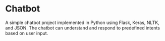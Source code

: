 # Chatbot
A simple chatbot project implemented in Python using Flask, Keras, NLTK, and JSON. The chatbot can understand and respond to predefined intents based on user input.
